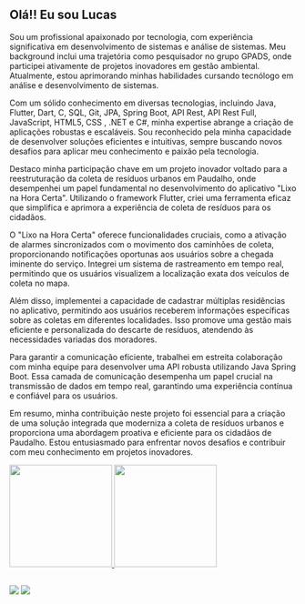 ## Olá!! Eu sou Lucas
Sou um profissional apaixonado por tecnologia, com experiência significativa em desenvolvimento de sistemas e análise de sistemas. Meu background inclui uma trajetória como pesquisador no grupo GPADS, onde participei ativamente de projetos inovadores em gestão ambiental. Atualmente, estou aprimorando minhas habilidades cursando tecnólogo em análise e desenvolvimento de sistemas.

Com um sólido conhecimento em diversas tecnologias, incluindo Java, Flutter, Dart, C, SQL, Git, JPA, Spring Boot, API Rest, API Rest Full, JavaScript, HTML5, CSS , .NET e C#, minha expertise abrange a criação de aplicações robustas e escaláveis. Sou reconhecido pela minha capacidade de desenvolver soluções eficientes e intuitivas, sempre buscando novos desafios para aplicar meu conhecimento e paixão pela tecnologia.

Destaco minha participação chave em um projeto inovador voltado para a reestruturação da coleta de resíduos urbanos em Paudalho, onde desempenhei um papel fundamental no desenvolvimento do aplicativo "Lixo na Hora Certa". Utilizando o framework Flutter, criei uma ferramenta eficaz que simplifica e aprimora a experiência de coleta de resíduos para os cidadãos.

O "Lixo na Hora Certa" oferece funcionalidades cruciais, como a ativação de alarmes sincronizados com o movimento dos caminhões de coleta, proporcionando notificações oportunas aos usuários sobre a chegada iminente do serviço. Integrei um sistema de rastreamento em tempo real, permitindo que os usuários visualizem a localização exata dos veículos de coleta no mapa.

Além disso, implementei a capacidade de cadastrar múltiplas residências no aplicativo, permitindo aos usuários receberem informações específicas sobre as coletas em diferentes localidades. Isso promove uma gestão mais eficiente e personalizada do descarte de resíduos, atendendo às necessidades variadas dos moradores.

Para garantir a comunicação eficiente, trabalhei em estreita colaboração com minha equipe para desenvolver uma API robusta utilizando Java Spring Boot. Essa camada de comunicação desempenha um papel crucial na transmissão de dados em tempo real, garantindo uma experiência contínua e confiável para os usuários.

Em resumo, minha contribuição neste projeto foi essencial para a criação de uma solução integrada que moderniza a coleta de resíduos urbanos e proporciona uma abordagem proativa e eficiente para os cidadãos de Paudalho. Estou entusiasmado para enfrentar novos desafios e contribuir com meu conhecimento em projetos inovadores.


 <a href="https://github.com/Lucas-Pavao">
  <img height="180em" src="https://github-readme-stats.vercel.app/api?username=Lucas-Pavao&show_icons=true&theme=midnight-purple&include_all_commits=true&count_private=true"/>
  <img height="180em" src="https://github-readme-stats.vercel.app/api/top-langs/?username=Lucas-Pavao&layout=compact&langs_count=7&theme=midnight-purple"/>
</div>

  ##
  
  <div> 

 


  <a href = "mailto:lucaspavao89@gmail.com"><img src="https://img.shields.io/badge/-Gmail-%23333?style=for-the-badge&logo=gmail&logoColor=white" target="_blank"></a>
  <a href="https://www.linkedin.com/in/lucas-pavão-531100204" target="_blank"><img src="https://img.shields.io/badge/-LinkedIn-%230077B5?style=for-the-badge&logo=linkedin&logoColor=white" target="_blank"></a> 

</div>
